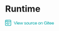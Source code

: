 # Runtime 

<a href="https://gitee.com/mindspore/docs/blob/r0.7/lite/tutorials/source_en/use/runtime.md" target="_blank"><img src="../_static/logo_source.png"></a>
